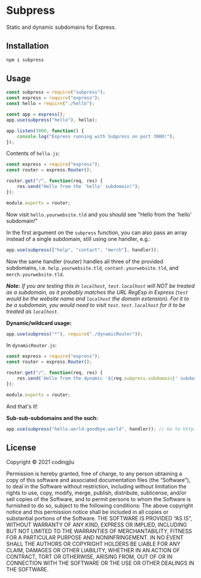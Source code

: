# Subpress

Static and dynamic subdomains for Express.



## Installation

```sh
npm i subpress
```



## Usage

```js
const subpress = require("subpress");
const express = require("express");
const hello = require("./hello");

const app = express();
app.use(subpress("hello"), hello);

app.listen(3000, function() {
    console.log("Express running with Subpress on port 3000!");
});
```

Contents of `hello.js`:

```js
const express = require("express");
const router = express.Router();

router.get("/", function(req, res) {
    res.send("Hello from the 'hello' subdomain!");
});

module.exports = router;
```

Now visit `hello.yourwebsite.tld` and you should see "Hello from the 'hello' subdomain!"

In the first argument on the `subpress` function, you can also pass an array instead of a single subdomain, still using one handler, e.g.:

```js
app.use(subpress(["help", "contact", "merch"], handler));
```

Now the same handler (router) handles all three of the provided subdomains, i.e. `help.yourwebsite.tld`, `contant.yourwebsite.tld`, and `merch.yourwebsite.tld`.



_**Note:** If you are testing this in `localhost`, `test.localhost` will NOT be treated as a subdomain, as it probably matches the URL RegExp in Express (`test` would be the website name and `localhost` the domain extension). For it to be a subdomain, you would need to visit `test.test.localhost` for it to be treated as `localhost`._

**Dynamic/wildcard usage:**

```js
app.use(subpress("*"), require("./dynamicRouter"));
```

In `dynamicRouter.js`:

```js
const express = require("express");
const router = express.Router();

router.get("/", function(req, res) {
    res.send(`Hello from the dynamic '${req.subpress.subdomain}' subdomain!`);
});

module.exports = router;
```

And that's it!



**Sub-sub-subdomains and the such:**

```js
app.use(subpress("hello.world.goodbye.world", handler)); // Go to http://hello.world.goodbye.world.yourdomain.tld
```





## License

Copyright © 2021 codingjlu

Permission is hereby granted, free of charge, to any person obtaining a copy of this software and associated documentation files (the “Software”), to deal in the Software without restriction, including without limitation the rights to use, copy, modify, merge, publish, distribute, sublicense, and/or sell copies of the Software, and to permit persons to whom the Software is furnished to do so, subject to the following conditions:
The above copyright notice and this permission notice shall be included in all copies or substantial portions of the Software.
THE SOFTWARE IS PROVIDED “AS IS”, WITHOUT WARRANTY OF ANY KIND, EXPRESS OR IMPLIED, INCLUDING BUT NOT LIMITED TO THE WARRANTIES OF MERCHANTABILITY, FITNESS FOR A PARTICULAR PURPOSE AND NONINFRINGEMENT. IN NO EVENT SHALL THE AUTHORS OR COPYRIGHT HOLDERS BE LIABLE FOR ANY CLAIM, DAMAGES OR OTHER LIABILITY, WHETHER IN AN ACTION OF CONTRACT, TORT OR OTHERWISE, ARISING FROM, OUT OF OR IN CONNECTION WITH THE SOFTWARE OR THE USE OR OTHER DEALINGS IN THE SOFTWARE.
